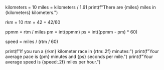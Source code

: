 kilometers = 10
miles = kilometers / 1.61
print(f"There are {miles} miles in {kilometers} kilometers.")

rkm = 10
rtm = 42 + 42/60

ppmm = rtm / miles
pm = int(ppmm)
ps = int((ppmm - pm) * 60)

speed = miles / (rtm / 60)

print(f"If you run a {rkm} kilometer race in {rtm:.2f} minutes:")
print(f"Your average pace is {pm} minutes and {ps} seconds per mile.")
print(f"Your average speed is {speed:.2f} miles per hour.")
